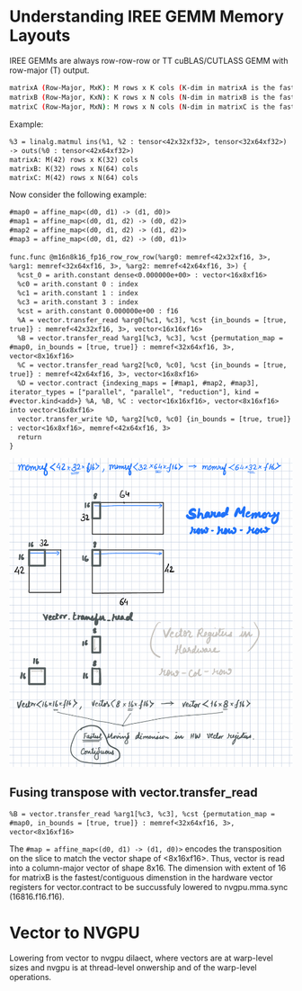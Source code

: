 # Understanding IREE GEMM Memory Layouts
IREE GEMMs are always row-row-row or TT cuBLAS/CUTLASS GEMM with row-major (T) output. 

```bash
matrixA (Row-Major, MxK): M rows x K cols (K-dim in matrixA is the fastest moving dimension in the memory)
matrixB (Row-Major, KxN): K rows x N cols (N-dim in matrixB is the fastest moving dimension in the memory)
matrixC (Row-Major, MxN): M rows x N cols (N-dim in matrixC is the fastest moving dimension in the memory)
```

Example:
```mlir
%3 = linalg.matmul ins(%1, %2 : tensor<42x32xf32>, tensor<32x64xf32>) -> outs(%0 : tensor<42x64xf32>)
matrixA: M(42) rows x K(32) cols 
matrixB: K(32) rows x N(64) cols 
matrixC: M(42) rows x N(64) cols 
```

Now consider the following example:
```mlir
#map0 = affine_map<(d0, d1) -> (d1, d0)>
#map1 = affine_map<(d0, d1, d2) -> (d0, d2)>
#map2 = affine_map<(d0, d1, d2) -> (d1, d2)>
#map3 = affine_map<(d0, d1, d2) -> (d0, d1)>

func.func @m16n8k16_fp16_row_row_row(%arg0: memref<42x32xf16, 3>, %arg1: memref<32x64xf16, 3>, %arg2: memref<42x64xf16, 3>) {
  %cst_0 = arith.constant dense<0.000000e+00> : vector<16x8xf16>
  %c0 = arith.constant 0 : index
  %c1 = arith.constant 1 : index
  %c3 = arith.constant 3 : index
  %cst = arith.constant 0.000000e+00 : f16
  %A = vector.transfer_read %arg0[%c1, %c3], %cst {in_bounds = [true, true]} : memref<42x32xf16, 3>, vector<16x16xf16>
  %B = vector.transfer_read %arg1[%c3, %c3], %cst {permutation_map = #map0, in_bounds = [true, true]} : memref<32x64xf16, 3>, vector<8x16xf16>
  %C = vector.transfer_read %arg2[%c0, %c0], %cst {in_bounds = [true, true]} : memref<42x64xf16, 3>, vector<16x8xf16>
  %D = vector.contract {indexing_maps = [#map1, #map2, #map3], iterator_types = ["parallel", "parallel", "reduction"], kind = #vector.kind<add>} %A, %B, %C : vector<16x16xf16>, vector<8x16xf16> into vector<16x8xf16>
  vector.transfer_write %D, %arg2[%c0, %c0] {in_bounds = [true, true]} : vector<16x8xf16>, memref<42x64xf16, 3>
  return
}
```
![ALT](/media/gemm-row-row-row-42x64x32.png "Example row-row-row GEMM")

## Fusing transpose with vector.transfer_read
```mlir
%B = vector.transfer_read %arg1[%c3, %c3], %cst {permutation_map = #map0, in_bounds = [true, true]} : memref<32x64xf16, 3>, vector<8x16xf16>
```

The `#map = affine_map<(d0, d1) -> (d1, d0)>` encodes the transposition on the
slice to match the vector shape of <8x16xf16>. Thus, vector is read into a column-major
vector of shape 8x16. The dimension with extent of 16 for matrixB is the fastest/contiguous
dimenstion in the hardware vector registers for vector.contract to be succussfuly lowered to
nvgpu.mma.sync (16816.f16.f16).

# Vector to NVGPU
Lowering from vector to nvgpu dilaect, where vectors are at warp-level sizes and nvgpu is at thread-level onwership and of the warp-level 
operations.

```mlir

```